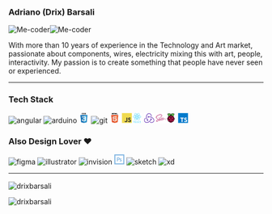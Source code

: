 ### Adriano (Drix) Barsali 
[<img align="left" alt="Me-coder" src="https://img.shields.io/badge/Blog%20-%7BMe--Coder%7D-green?style=flat-square&logo=wordpress" />][blog]
[<img align="left" alt="Me-coder" src="https://img.shields.io/badge/Linkedin-Adriano%20Barsali-blue?style=flat-square&logo=linkedin" />][linkedin]<br/>

With more than 10 years of experience in the Technology and Art market, passionate about components, wires, electricity mixing this with art, people, interactivity. My passion is to create something that people have never seen or experienced.
<hr/>

### Tech Stack<br/>

<p align="left">  <img src="https://angular.io/assets/images/logos/angular/angular.svg" alt="angular" width="20" height="20"/>   <img src="https://cdn.worldvectorlogo.com/logos/arduino-1.svg" alt="arduino" width="20" height="20"/> <img src="https://raw.githubusercontent.com/devicons/devicon/master/icons/css3/css3-original-wordmark.svg" alt="css3" width="20" height="20"/>  <img src="https://www.vectorlogo.zone/logos/git-scm/git-scm-icon.svg" alt="git" width="20" height="20"/> <img src="https://raw.githubusercontent.com/devicons/devicon/master/icons/html5/html5-original-wordmark.svg" alt="html5" width="20" height="20"/>  <img src="https://raw.githubusercontent.com/devicons/devicon/master/icons/javascript/javascript-original.svg" alt="javascript" width="20" height="20"/><img src="https://raw.githubusercontent.com/devicons/devicon/master/icons/react/react-original-wordmark.svg" alt="react" width="20" height="20"/>  <img src="https://raw.githubusercontent.com/devicons/devicon/master/icons/redux/redux-original.svg" alt="redux" width="20" height="20"/> <img src="https://raw.githubusercontent.com/devicons/devicon/master/icons/sass/sass-original.svg" alt="sass" width="20" height="20"/><img src="https://github.com/devicons/devicon/blob/master/icons/raspberrypi/raspberrypi-original.svg" alt="react" width="20" height="20"/>  <img src="https://raw.githubusercontent.com/devicons/devicon/master/icons/typescript/typescript-original.svg" alt="typescript" width="20" height="20"/> </p>


### Also Design Lover ❤️ <br/>
<img src="https://www.vectorlogo.zone/logos/figma/figma-icon.svg" alt="figma" width="20" height="20"/> <img src="https://www.vectorlogo.zone/logos/adobe_illustrator/adobe_illustrator-icon.svg" alt="illustrator" width="20" height="20"/> <img src="https://www.vectorlogo.zone/logos/invisionapp/invisionapp-icon.svg" alt="invision" width="20" height="20"/> <img src="https://raw.githubusercontent.com/devicons/devicon/master/icons/photoshop/photoshop-line.svg" alt="photoshop" width="20" height="20"/>  <img src="https://www.vectorlogo.zone/logos/sketchapp/sketchapp-icon.svg" alt="sketch" width="20" height="20"/> <img src="https://cdn.worldvectorlogo.com/logos/adobe-xd.svg" alt="xd" width="20" height="20"/>  </p>

<hr/>
<p><img align="center" src="https://github-readme-stats.vercel.app/api?username=drixbarsali&show_icons=true&theme=dark&locale=en" alt="drixbarsali" /></p>

<p><img align="left" src="https://github-readme-stats.vercel.app/api/top-langs?username=drixbarsali&show_icons=true&theme=dark&locale=en&layout=compact" alt="drixbarsali" /></p>


[blog]: https://me-coder.com/
[linkedin]: https://www.linkedin.com/in/adriano-barsali/



